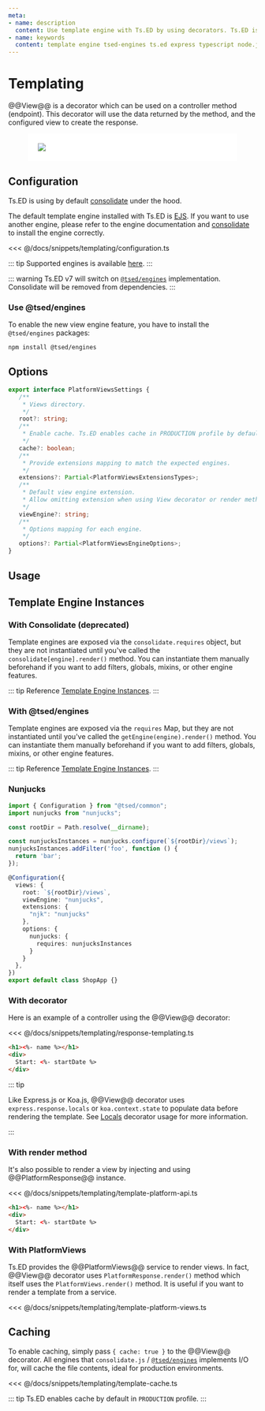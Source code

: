 ```yaml
---
meta:
- name: description
  content: Use template engine with Ts.ED by using decorators. Ts.ED is built on top of Express/Koa and uses TypeScript language.
- name: keywords
  content: template engine tsed-engines ts.ed express typescript node.js javascript decorators
---
```

# Templating

@@View@@ is a decorator which can be used on a controller method (endpoint).
This decorator will use the data returned by the method, and the configured view to create the response.

<figure style="background:white"><img src="./../assets/templating-engine.png" style="max-height: 300px; padding:20px;"></figure>

## Configuration

Ts.ED is using by default [consolidate](https://github.com/tj/consolidate.js) under the hood.

The default template engine installed with Ts.ED is [EJS](https://ejs.co/).
If you want to use another engine, please refer to the engine documentation and [consolidate](https://github.com/tj/consolidate.js) to install the engine correctly.

<<< @/docs/snippets/templating/configuration.ts

::: tip
Supported engines is available [here](https://github.com/tsedio/tsed-engines/blob/production/packages/engines/readme.md#supported-template-engines).
:::

::: warning
Ts.ED v7 will switch on [`@tsed/engines`](https://github.com/tsedio/tsed-engines) implementation. Consolidate will be removed from dependencies.
:::

### Use @tsed/engines

To enable the new view engine feature, you have to install the `@tsed/engines` packages:

```
npm install @tsed/engines
```

## Options

```typescript
export interface PlatformViewsSettings {
   /**
    * Views directory.
    */
   root?: string;
   /**
    * Enable cache. Ts.ED enables cache in PRODUCTION profile by default.
    */
   cache?: boolean;
   /**
    * Provide extensions mapping to match the expected engines.
    */
   extensions?: Partial<PlatformViewsExtensionsTypes>;
   /**
    * Default view engine extension.
    * Allow omitting extension when using View decorator or render method.
    */
   viewEngine?: string;
   /**
    * Options mapping for each engine.
    */
   options?: Partial<PlatformViewsEngineOptions>;
}
```

## Usage
## Template Engine Instances
### With Consolidate (deprecated)

Template engines are exposed via the `consolidate.requires` object, but they are not instantiated until you've called the `consolidate[engine].render()` method.
You can instantiate them manually beforehand if you want to add filters, globals, mixins, or other engine features.

::: tip Reference
[Template Engine Instances](https://github.com/tj/consolidate.js#template-engine-instances).
:::

### With @tsed/engines

Template engines are exposed via the `requires` Map, but they are not instantiated until you've called the `getEngine(engine).render()` method.
You can instantiate them manually beforehand if you want to add filters, globals, mixins, or other engine features.

::: tip Reference
[Template Engine Instances](https://github.com/tsedio/tsed-engines/blob/production/packages/engines/readme.md#template-engine-instances).
:::

### Nunjucks
```typescript
import { Configuration } from "@tsed/common";
import nunjucks from "nunjucks";

const rootDir = Path.resolve(__dirname);

const nunjucksInstances = nunjucks.configure(`${rootDir}/views`);
nunjucksInstances.addFilter('foo', function () {
  return 'bar';
});

@Configuration({
  views: {
    root: `${rootDir}/views`,
    viewEngine: "nunjucks",
    extensions: {
      "njk": "nunjucks"
    },
    options: {
      nunjucks: {
        requires: nunjucksInstances
      }
    }
  },
})
export default class ShopApp {}
```

### With decorator

Here is an example of a controller using the @@View@@ decorator:

<Tabs class="-code">
  <Tab label="EventCtrl.ts">

<<< @/docs/snippets/templating/response-templating.ts

  </Tab>
  <Tab label="event.ejs">

```html
<h1><%- name %></h1>
<div>
  Start: <%- startDate %>
</div>
```

  </Tab>
</Tabs>

::: tip

Like Express.js or Koa.js, @@View@@ decorator uses `express.response.locals` or `koa.context.state` to populate data before
rendering the template. See [Locals](/docs/controllers.html#locals) decorator usage for more information.

:::

### With render method

It's also possible to render a view by injecting and using @@PlatformResponse@@ instance.

<Tabs class="-code">
  <Tab label="EventCtrl.ts">

<<< @/docs/snippets/templating/template-platform-api.ts

  </Tab>
  <Tab label="event.ejs">

```html
<h1><%- name %></h1>
<div>
  Start: <%- startDate %>
</div>
```

  </Tab>
</Tabs>

### With PlatformViews

Ts.ED provides the @@PlatformViews@@ service to render views. In fact, @@View@@ decorator uses `PlatformResponse.render()` method which itself uses the `PlatformViews.render()` method.
It is useful if you want to render a template from a service.

<<< @/docs/snippets/templating/template-platform-views.ts

## Caching

To enable caching, simply pass `{ cache: true }` to the @@View@@ decorator.
All engines that `consolidate.js` / [`@tsed/engines`](https://github.com/tsedio/tsed-engines) implements I/O for, will cache the file contents, ideal for production environments.

<<< @/docs/snippets/templating/template-cache.ts

::: tip
Ts.ED enables cache by default in `PRODUCTION` profile.
:::
